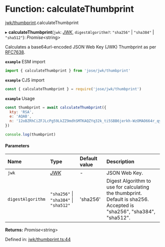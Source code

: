 # Function: calculateThumbprint

[jwk/thumbprint](../modules/jwk_thumbprint.md).calculateThumbprint

▸ **calculateThumbprint**(`jwk`: [*JWK*](../interfaces/types.jwk.md), `digestAlgorithm?`: ``"sha256"`` \| ``"sha384"`` \| ``"sha512"``): *Promise*<string\>

Calculates a base64url-encoded JSON Web Key (JWK) Thumbprint as per
[RFC7638](https://tools.ietf.org/html/rfc7638).

**`example`** ESM import
```js
import { calculateThumbprint } from 'jose/jwk/thumbprint'
```

**`example`** CJS import
```js
const { calculateThumbprint } = require('jose/jwk/thumbprint')
```

**`example`** Usage
```js
const thumbprint = await calculateThumbprint({
  kty: 'RSA',
  e: 'AQAB',
  n: '12oBZRhCiZFJLcPg59LkZZ9mdhSMTKAQZYq32k_ti5SBB6jerkh-WzOMAO664r_qyLkqHUSp3u5SbXtseZEpN3XPWGKSxjsy-1JyEFTdLSYe6f9gfrmxkUF_7DTpq0gn6rntP05g2-wFW50YO7mosfdslfrTJYWHFhJALabAeYirYD7-9kqq9ebfFMF4sRRELbv9oi36As6Q9B3Qb5_C1rAzqfao_PCsf9EPsTZsVVVkA5qoIAr47lo1ipfiBPxUCCNSdvkmDTYgvvRm6ZoMjFbvOtgyts55fXKdMWv7I9HMD5HwE9uW839PWA514qhbcIsXEYSFMPMV6fnlsiZvQQ'
})

console.log(thumbprint)
```

#### Parameters

| Name | Type | Default value | Description |
| :------ | :------ | :------ | :------ |
| `jwk` | [*JWK*](../interfaces/types.jwk.md) | - | JSON Web Key. |
| `digestAlgorithm` | ``"sha256"`` \| ``"sha384"`` \| ``"sha512"`` | 'sha256' | Digest Algorithm to use for calculating the thumbprint. Default is sha256. Accepted is "sha256", "sha384", "sha512". |

**Returns:** *Promise*<string\>

Defined in: [jwk/thumbprint.ts:44](https://github.com/panva/jose/blob/v3.12.2/src/jwk/thumbprint.ts#L44)
